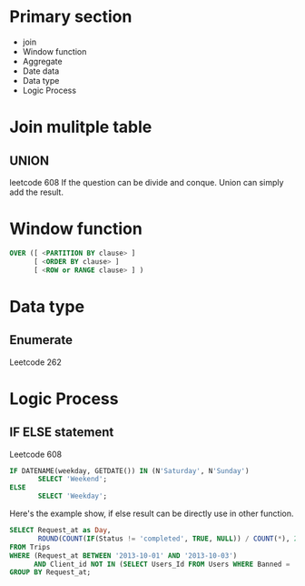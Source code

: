 # Primary section
- join
- Window function
- Aggregate
- Date data 
- Data type
- Logic Process
# Join mulitple table
## UNION
leetcode 608
If the question can be divide and conque. Union can simply add the result.

## 
# Window function

```sql
OVER ([ <PARTITION BY clause> ] 
	  [ <ORDER BY clause> ] 
	  [ <ROW or RANGE clause> ] )
```

# Data type
## Enumerate
Leetcode 262
# Logic Process
## IF ELSE statement
Leetcode 608
```sql
IF DATENAME(weekday, GETDATE()) IN (N'Saturday', N'Sunday')
       SELECT 'Weekend';
ELSE 
       SELECT 'Weekday';
```

Here's the example show, if else result can be directly use in other function.
```sql
SELECT Request_at as Day,
       ROUND(COUNT(IF(Status != 'completed', TRUE, NULL)) / COUNT(*), 2) AS 'Cancellation Rate'
FROM Trips
WHERE (Request_at BETWEEN '2013-10-01' AND '2013-10-03')
      AND Client_id NOT IN (SELECT Users_Id FROM Users WHERE Banned = 'Yes')
GROUP BY Request_at;
```

<!--stackedit_data:
eyJoaXN0b3J5IjpbLTE0NTYxNzkwMTNdfQ==
-->